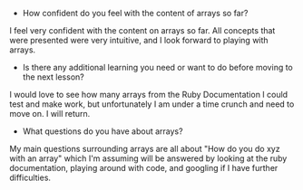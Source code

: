 - How confident do you feel with the content of arrays so far?

I feel very confident with the content on arrays so far. All concepts that were presented were very intuitive, and I look forward to playing with arrays.

- Is there any additional learning you need or want to do before moving to the next lesson?

I would love to see how many arrays from the Ruby Documentation I could test and make work, but unfortunately I am under a time crunch and need to move on. I will return.

- What questions do you have about arrays?

My main questions surrounding arrays are all about "How do you do xyz with an array" which I'm assuming will be answered by looking at the ruby documentation, playing around with code, and googling if I have further difficulties.